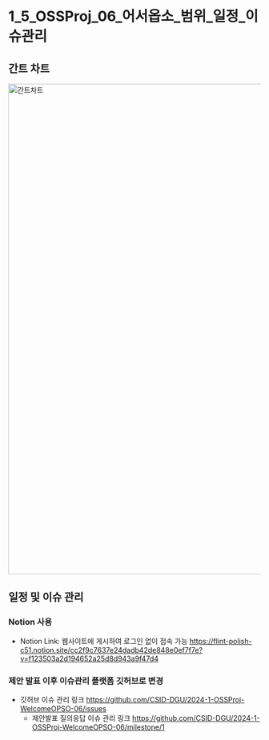 # 1_5_OSSProj_06_어서옵소_범위_일정_이슈관리
## 간트 차트
<img width="981" alt="간트차트" src="https://github.com/CSID-DGU/2024-1-OSSProj-WelcomeOPSO-06/assets/144206885/a2b3383e-6576-4483-bcc7-7403846b467b">

## 일정 및 이슈 관리
### Notion 사용
* Notion Link: 웹사이트에 게시하여 로그인 없이 접속 가능
https://flint-polish-c51.notion.site/cc2f9c7637e24dadb42de848e0ef7f7e?v=f123503a2d194652a25d8d943a9f47d4
### 제안 발표 이후 이슈관리 플랫폼 깃허브로 변경
* 깃허브 이슈 관리 링크
  https://github.com/CSID-DGU/2024-1-OSSProj-WelcomeOPSO-06/issues
  * 제안발표 질의응답 이슈 관리 링크
    https://github.com/CSID-DGU/2024-1-OSSProj-WelcomeOPSO-06/milestone/1
